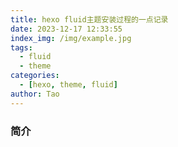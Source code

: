 ```yaml
---
title: hexo fluid主题安装过程的一点记录
date: 2023-12-17 12:33:55
index_img: /img/example.jpg
tags:
  - fluid
  - theme
categories:
  - [hexo, theme, fluid]
author: Tao
---
```

### 简介
